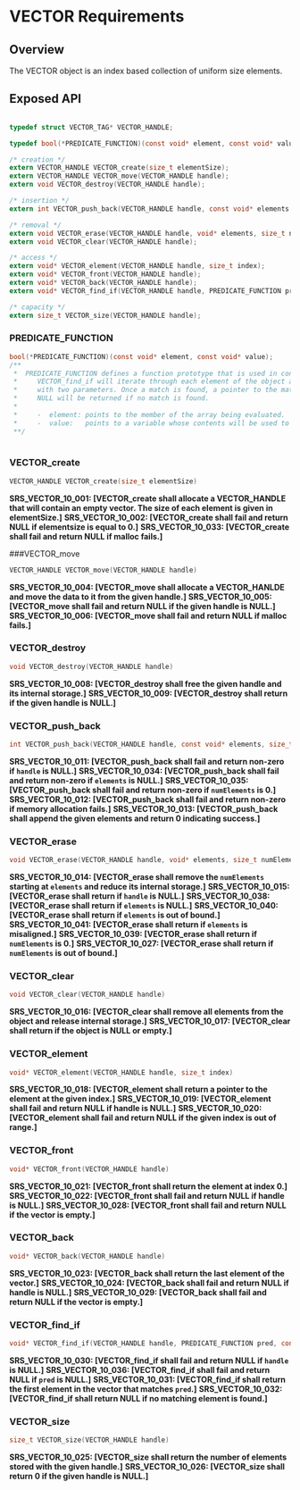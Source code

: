 VECTOR Requirements
================

## Overview

The VECTOR object is an index based collection of uniform size elements.

## Exposed API
```c

typedef struct VECTOR_TAG* VECTOR_HANDLE;

typedef bool(*PREDICATE_FUNCTION)(const void* element, const void* value);

/* creation */
extern VECTOR_HANDLE VECTOR_create(size_t elementSize);
extern VECTOR_HANDLE VECTOR_move(VECTOR_HANDLE handle);
extern void VECTOR_destroy(VECTOR_HANDLE handle);

/* insertion */
extern int VECTOR_push_back(VECTOR_HANDLE handle, const void* elements, size_t numElements);

/* removal */
extern void VECTOR_erase(VECTOR_HANDLE handle, void* elements, size_t numElements);
extern void VECTOR_clear(VECTOR_HANDLE handle);

/* access */
extern void* VECTOR_element(VECTOR_HANDLE handle, size_t index);
extern void* VECTOR_front(VECTOR_HANDLE handle);
extern void* VECTOR_back(VECTOR_HANDLE handle);
extern void* VECTOR_find_if(VECTOR_HANDLE handle, PREDICATE_FUNCTION pred, const void* value);

/* capacity */
extern size_t VECTOR_size(VECTOR_HANDLE handle);
```

### PREDICATE_FUNCTION
```c
bool(*PREDICATE_FUNCTION)(const void* element, const void* value);
/**
 *  PREDICATE_FUNCTION defines a function prototype that is used in conjunction with `VECTOR_find_if()`.
 *     VECTOR_find_if will iterate through each element of the object and call the given function
 *     with two parameters. Once a match is found, a pointer to the matched element will be returned.
 *     NULL will be returned if no match is found.
 *
 *     -  element: points to the member of the array being evaluated.
 *     -  value:   points to a variable whose contents will be used to find a matching element.
 **/
    
```

### VECTOR_create
```c
VECTOR_HANDLE VECTOR_create(size_t elementSize)
```

**SRS_VECTOR_10_001: [**VECTOR_create shall allocate a VECTOR_HANDLE that will contain an empty vector. The size of each element is given in elementSize.**]**
**SRS_VECTOR_10_002: [**VECTOR_create shall fail and return NULL if elementsize is equal to 0.**]**
**SRS_VECTOR_10_033: [**VECTOR_create shall fail and return NULL if malloc fails.**]**

###VECTOR_move
```c
VECTOR_HANDLE VECTOR_move(VECTOR_HANDLE handle)
```

**SRS_VECTOR_10_004: [**VECTOR_move shall allocate a VECTOR_HANLDE and move the data to it from the given handle.**]**
**SRS_VECTOR_10_005: [**VECTOR_move shall fail and return NULL if the given handle is NULL.**]**
**SRS_VECTOR_10_006: [**VECTOR_move shall fail and return NULL if malloc fails.**]**

### VECTOR_destroy
```c
void VECTOR_destroy(VECTOR_HANDLE handle)
```

**SRS_VECTOR_10_008: [**VECTOR_destroy shall free the given handle and its internal storage.**]**
**SRS_VECTOR_10_009: [**VECTOR_destroy shall return if the given handle is NULL.**]**

### VECTOR_push_back
```c
int VECTOR_push_back(VECTOR_HANDLE handle, const void* elements, size_t numElements)
```

**SRS_VECTOR_10_011: [**VECTOR_push_back shall fail and return non-zero if `handle` is NULL.**]**
**SRS_VECTOR_10_034: [**VECTOR_push_back shall fail and return non-zero if `elements` is NULL.**]**
**SRS_VECTOR_10_035: [**VECTOR_push_back shall fail and return non-zero if `numElements` is 0.**]**
**SRS_VECTOR_10_012: [**VECTOR_push_back shall fail and return non-zero if memory allocation fails.**]**
**SRS_VECTOR_10_013: [**VECTOR_push_back shall append the given elements and return 0 indicating success.**]**

### VECTOR_erase
```c
void VECTOR_erase(VECTOR_HANDLE handle, void* elements, size_t numElements)
```

**SRS_VECTOR_10_014: [**VECTOR_erase shall remove the `numElements` starting at `elements` and reduce its internal storage.**]**
**SRS_VECTOR_10_015: [**VECTOR_erase shall return if `handle` is NULL.**]**
**SRS_VECTOR_10_038: [**VECTOR_erase shall return if `elements` is NULL.**]**
**SRS_VECTOR_10_040: [**VECTOR_erase shall return if `elements` is out of bound.**]**
**SRS_VECTOR_10_041: [**VECTOR_erase shall return if `elements` is misaligned.**]**
**SRS_VECTOR_10_039: [**VECTOR_erase shall return if `numElements` is 0.**]**
**SRS_VECTOR_10_027: [**VECTOR_erase shall return if `numElements` is out of bound.**]**


### VECTOR_clear
```c
void VECTOR_clear(VECTOR_HANDLE handle)
```

**SRS_VECTOR_10_016: [**VECTOR_clear shall remove all elements from the object and release internal storage.**]**
**SRS_VECTOR_10_017: [**VECTOR_clear shall return if the object is NULL or empty.**]**

### VECTOR_element
```c
void* VECTOR_element(VECTOR_HANDLE handle, size_t index)
```


**SRS_VECTOR_10_018: [**VECTOR_element shall return a pointer to the element at the given index.**]**
**SRS_VECTOR_10_019: [**VECTOR_element shall fail and return NULL if handle is NULL.**]**
**SRS_VECTOR_10_020: [**VECTOR_element shall fail and return NULL if the given index is out of range.**]**

### VECTOR_front
```c
void* VECTOR_front(VECTOR_HANDLE handle)
```


**SRS_VECTOR_10_021: [**VECTOR_front shall return the element at index 0.**]**
**SRS_VECTOR_10_022: [**VECTOR_front shall fail and return NULL if handle is NULL.**]**
**SRS_VECTOR_10_028: [**VECTOR_front shall fail and return NULL if the vector is empty.**]**

### VECTOR_back
```c
void* VECTOR_back(VECTOR_HANDLE handle)
```


**SRS_VECTOR_10_023: [**VECTOR_back shall return the last element of the vector.**]**
**SRS_VECTOR_10_024: [**VECTOR_back shall fail and return NULL if handle is NULL.**]**
**SRS_VECTOR_10_029: [**VECTOR_back shall fail and return NULL if the vector is empty.**]**

### VECTOR_find_if
```c
void* VECTOR_find_if(VECTOR_HANDLE handle, PREDICATE_FUNCTION pred, const void* value)
```


**SRS_VECTOR_10_030: [**VECTOR_find_if shall fail and return NULL if `handle` is NULL.**]**
**SRS_VECTOR_10_036: [**VECTOR_find_if shall fail and return NULL if `pred` is NULL.**]**
**SRS_VECTOR_10_031: [**VECTOR_find_if shall return the first element in the vector that matches `pred`.**]**
**SRS_VECTOR_10_032: [**VECTOR_find_if shall return NULL if no matching element is found.**]**

### VECTOR_size
```c
size_t VECTOR_size(VECTOR_HANDLE handle)
```

**SRS_VECTOR_10_025: [**VECTOR_size shall return the number of elements stored with the given handle.**]**
**SRS_VECTOR_10_026: [**VECTOR_size shall return 0 if the given handle is NULL.**]**